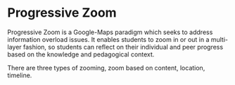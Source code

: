 Progressive Zoom
====================
Progressive Zoom is a Google-Maps paradigm which seeks to address information overload issues. It enables students to zoom in or out in a multi-layer fashion, so students can reflect on their individual and peer progress based on the knowledge and pedagogical context.

There are three types of zooming, zoom based on content, location, timeline.
